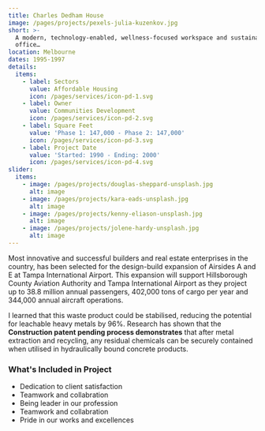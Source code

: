 ```yaml
---
title: Charles Dedham House
image: /pages/projects/pexels-julia-kuzenkov.jpg
short: >-
  A modern, technology-enabled, wellness-focused workspace and sustainable
  office…
location: Melbourne
dates: 1995-1997
details:
  items:
    - label: Sectors
      value: Affordable Housing
      icon: /pages/services/icon-pd-1.svg
    - label: Owner
      value: Communities Development
      icon: /pages/services/icon-pd-2.svg
    - label: Square Feet
      value: 'Phase 1: 147,000 - Phase 2: 147,000'
      icon: /pages/services/icon-pd-3.svg
    - label: Project Date
      value: 'Started: 1990 - Ending: 2000'
      icon: /pages/services/icon-pd-4.svg
slider:
  items:
    - image: /pages/projects/douglas-sheppard-unsplash.jpg
      alt: image
    - image: /pages/projects/kara-eads-unsplash.jpg
      alt: image
    - image: /pages/projects/kenny-eliason-unsplash.jpg
      alt: image
    - image: /pages/projects/jolene-hardy-unsplash.jpg
      alt: image
---
```


Most innovative and successful builders and real estate enterprises in the country, has been selected for the design-build expansion of Airsides A and E at Tampa International Airport. This expansion will support Hillsborough County Aviation Authority and Tampa International Airport as they project up to 38.8 million annual passengers, 402,000 tons of cargo per year and 344,000 annual aircraft operations.

I learned that this waste product could be stabilised, reducing the potential for leachable heavy metals by 96%. Research has shown that the **Construction patent pending process demonstrates** that after metal extraction and recycling, any residual chemicals can be securely contained when utilised in hydraulically bound concrete products.

### What's Included in Project

* Dedication to client satisfaction 
* Teamwork and collabration         
* Being leader in our profession         
* Teamwork and collabration       
* Pride in our works and excellences
